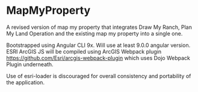 # MapMyProperty
A revised version of map my property that integrates Draw My Ranch, Plan My Land Operation and the existing map my property into a single one.

Bootstrapped using Angular CLI 9x. Will use at least 9.0.0 angular version.
ESRI ArcGIS JS will be compiled using ArcGIS Webpack plugin https://github.com/Esri/arcgis-webpack-plugin which uses Dojo Webpack Plugin underneath.

Use of esri-loader is discouraged for overall consistency and portability of the application.
